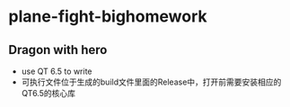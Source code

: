 # plane-fight-bighomework
## Dragon with hero

+ use QT 6.5 to write
+ 可执行文件位于生成的build文件里面的Release中，打开前需要安装相应的QT6.5的核心库
